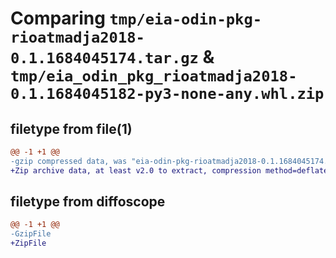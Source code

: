 # Comparing `tmp/eia-odin-pkg-rioatmadja2018-0.1.1684045174.tar.gz` & `tmp/eia_odin_pkg_rioatmadja2018-0.1.1684045182-py3-none-any.whl.zip`

## filetype from file(1)

```diff
@@ -1 +1 @@
-gzip compressed data, was "eia-odin-pkg-rioatmadja2018-0.1.1684045174.tar", last modified: Sun May 14 06:19:34 2023, max compression
+Zip archive data, at least v2.0 to extract, compression method=deflate
```

## filetype from diffoscope

```diff
@@ -1 +1 @@
-GzipFile
+ZipFile
```

